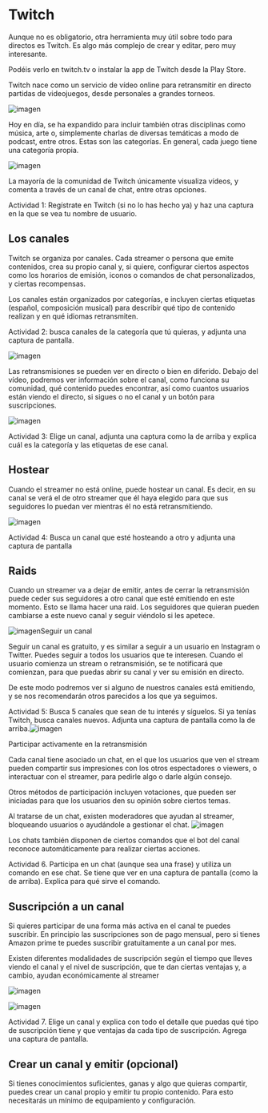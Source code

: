 # Twitch

Aunque no es obligatorio, otra herramienta muy útil sobre todo para directos es Twitch. Es algo más complejo de crear y editar, pero muy interesante.

Podéis verlo en twitch.tv o instalar la app de Twitch desde la Play Store.

Twitch nace como un servicio de vídeo online para retransmitir en directo partidas de videojuegos, desde personales a grandes torneos.

![imagen](media/image34.gif)

Hoy en día, se ha expandido para incluir también otras disciplinas como música, arte o, simplemente charlas de diversas temáticas a modo de podcast, entre otros. Estas son las categorías. En general, cada juego tiene una categoría propia.

![imagen](media/image35.png)

La mayoría de la comunidad de Twitch únicamente visualiza vídeos, y comenta a través de un canal de chat, entre otras opciones.

Actividad 1: Regístrate en Twitch (si no lo has hecho ya) y haz una captura en la que se vea tu nombre de usuario.

## Los canales

Twitch se organiza por canales. Cada streamer o persona que emite contenidos, crea su propio canal y, si quiere, configurar ciertos aspectos como los horarios de emisión, iconos o comandos de chat personalizados, y ciertas recompensas.

Los canales están organizados por categorías, e incluyen ciertas etiquetas (español, composición musical) para describir qué tipo de contenido realizan y en qué idiomas retransmiten.

Actividad 2: busca canales de la categoría que tú quieras, y adjunta una captura de pantalla.

![imagen](media/image36.png)

Las retransmisiones se pueden ver en directo o bien en diferido. Debajo del vídeo, podremos ver información sobre el canal, como funciona su comunidad, qué contenido puedes encontrar, así como cuantos usuarios están viendo el directo, si sigues o no el canal y un botón para suscripciones.

![imagen](media/image37.png)

Actividad 3: Elige un canal, adjunta una captura como la de arriba y explica cuál es la categoría y las etiquetas de ese canal.<br>

## Hostear

Cuando el streamer no está online, puede hostear un canal. Es decir, en su canal se verá el de otro streamer que él haya elegido para que sus seguidores lo puedan ver mientras él no está retransmitiendo.

![imagen](media/image38.png)

Actividad 4: Busca un canal que esté hosteando a otro y adjunta una captura de pantalla

## Raids

Cuando un streamer va a dejar de emitir, antes de cerrar la retransmisión puede ceder sus seguidores a otro canal que esté emitiendo en este momento. Esto se llama hacer una raid. Los seguidores que quieran pueden cambiarse a este nuevo canal y seguir viéndolo si les apetece.

![imagen](media/image39.png)Seguir un canal

Seguir un canal es gratuito, y es similar a seguir a un usuario en Instagram o Twitter. Puedes seguir a todos los usuarios que te interesen. Cuando el usuario comienza un stream o retransmisión, se te notificará que comienzan, para que puedas abrir su canal y ver su emisión en directo.

De este modo podremos ver si alguno de nuestros canales está emitiendo, y se nos recomendarán otros parecidos a los que ya seguimos.

Actividad 5: Busca 5 canales que sean de tu interés y síguelos. Si ya tenías Twitch, busca canales nuevos. Adjunta una captura de pantalla como la de arriba.![imagen](media/image40.png)

Participar activamente en la retransmisión

Cada canal tiene asociado un chat, en el que los usuarios que ven el stream pueden compartir sus impresiones con los otros espectadores o viewers, o interactuar con el streamer, para pedirle algo o darle algún consejo.

Otros métodos de participación incluyen votaciones, que pueden ser iniciadas para que los usuarios den su opinión sobre ciertos temas.

Al tratarse de un chat, existen moderadores que ayudan al streamer, bloqueando usuarios o ayudándole a gestionar el chat. ![imagen](media/image41.png)

Los chats también disponen de ciertos comandos que el bot del canal reconoce automáticamente para realizar ciertas acciones.

Actividad 6. Participa en un chat (aunque sea una frase) y utiliza un comando en ese chat. Se tiene que ver en una captura de pantalla (como la de arriba). Explica para qué sirve el comando.

## Suscripción a un canal

Si quieres participar de una forma más activa en el canal te puedes suscribir. En principio las suscripciones son de pago mensual, pero si tienes Amazon prime te puedes suscribir gratuitamente a un canal por mes.

Existen diferentes modalidades de suscripción según el tiempo que lleves viendo el canal y el nivel de suscripción, que te dan ciertas ventajas y, a cambio, ayudan económicamente al streamer

![imagen](media/image42.png)

![imagen](media/image43.png)

Actividad 7. Elige un canal y explica con todo el detalle que puedas qué tipo de suscripción tiene y que ventajas da cada tipo de suscripción. Agrega una captura de pantalla.

## Crear un canal y emitir (opcional)

Si tienes conocimientos suficientes, ganas y algo que quieras compartir, puedes crear un canal propio y emitir tu propio contenido. Para esto necesitarás un mínimo de equipamiento y configuración.
